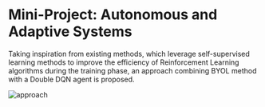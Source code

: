 # Mini-Project: Autonomous and Adaptive Systems

 Taking inspiration from existing methods, which leverage self-supervised learning methods to improve the efficiency of Reinforcement Learning algorithms during the training phase, an approach combining BYOL method with a Double DQN agent is proposed.

![approach](https://user-images.githubusercontent.com/11574915/171721600-1f1030eb-0cd7-4567-a6f5-aaabb2614fa2.png)
